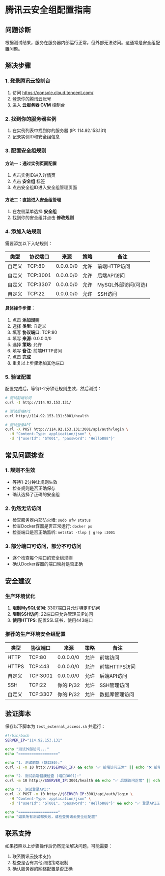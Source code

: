 # 腾讯云安全组配置指南

## 问题诊断
根据测试结果，服务在服务器内部运行正常，但外部无法访问。这通常是安全组配置问题。

## 解决步骤

### 1. 登录腾讯云控制台
1. 访问 https://console.cloud.tencent.com/
2. 登录你的腾讯云账号
3. 进入 **云服务器 CVM** 控制台

### 2. 找到你的服务器实例
1. 在实例列表中找到你的服务器 (IP: 114.92.153.131)
2. 记录实例ID和安全组信息

### 3. 配置安全组规则

#### 方法一：通过实例页面配置
1. 点击实例ID进入详情页
2. 点击 **安全组** 标签
3. 点击安全组ID进入安全组管理页面

#### 方法二：直接进入安全组管理
1. 在左侧菜单选择 **安全组**
2. 找到你的安全组并点击 **修改规则**

### 4. 添加入站规则

需要添加以下入站规则：

| 类型 | 协议端口 | 来源 | 策略 | 备注 |
|------|----------|------|------|------|
| 自定义 | TCP:80 | 0.0.0.0/0 | 允许 | 前端HTTP访问 |
| 自定义 | TCP:3001 | 0.0.0.0/0 | 允许 | 后端API访问 |
| 自定义 | TCP:3307 | 0.0.0.0/0 | 允许 | MySQL外部访问(可选) |
| 自定义 | TCP:22 | 0.0.0.0/0 | 允许 | SSH访问 |

#### 具体操作步骤：
1. 点击 **添加规则**
2. 选择 **类型**: 自定义
3. 填写 **协议端口**: TCP:80
4. 填写 **来源**: 0.0.0.0/0
5. 选择 **策略**: 允许
6. 填写 **备注**: 前端HTTP访问
7. 点击 **完成**
8. 重复以上步骤添加其他端口

### 5. 验证配置

配置完成后，等待1-2分钟让规则生效，然后测试：

```bash
# 测试前端访问
curl -I http://114.92.153.131/

# 测试后端API
curl http://114.92.153.131:3001/health

# 测试登录API
curl -X POST http://114.92.153.131:3001/api/auth/login \
  -H "Content-Type: application/json" \
  -d '{"userId": "ST001", "password": "Hello888"}'
```

## 常见问题排查

### 1. 规则不生效
- 等待1-2分钟让规则生效
- 检查规则是否正确保存
- 确认选择了正确的安全组

### 2. 仍然无法访问
- 检查服务器内部防火墙: `sudo ufw status`
- 检查Docker容器是否正常运行: `docker ps`
- 检查端口是否正确监听: `netstat -tlnp | grep :3001`

### 3. 部分端口可访问，部分不可访问
- 逐个检查每个端口的安全组规则
- 确认Docker容器的端口映射是否正确

## 安全建议

### 生产环境优化
1. **限制MySQL访问**: 3307端口只允许特定IP访问
2. **限制SSH访问**: 22端口只允许管理员IP访问
3. **使用HTTPS**: 配置SSL证书，使用443端口

### 推荐的生产环境安全组配置
| 类型 | 协议端口 | 来源 | 策略 | 备注 |
|------|----------|------|------|------|
| HTTP | TCP:80 | 0.0.0.0/0 | 允许 | 前端访问 |
| HTTPS | TCP:443 | 0.0.0.0/0 | 允许 | 前端HTTPS访问 |
| 自定义 | TCP:3001 | 0.0.0.0/0 | 允许 | 后端API访问 |
| SSH | TCP:22 | 你的IP/32 | 允许 | SSH管理访问 |
| 自定义 | TCP:3307 | 你的IP/32 | 允许 | 数据库管理访问 |

## 验证脚本

保存以下脚本为 `test_external_access.sh` 并运行：

```bash
#!/bin/bash
SERVER_IP="114.92.153.131"

echo "测试外部访问..."
echo "=================="

echo "1. 测试前端 (端口80):"
curl -I -m 10 http://$SERVER_IP/ && echo "✅ 前端访问正常" || echo "❌ 前端访问失败"

echo "2. 测试后端健康检查 (端口3001):"
curl -m 10 http://$SERVER_IP:3001/health && echo "✅ 后端访问正常" || echo "❌ 后端访问失败"

echo "3. 测试登录API:"
curl -X POST -m 10 http://$SERVER_IP:3001/api/auth/login \
  -H "Content-Type: application/json" \
  -d '{"userId": "ST001", "password": "Hello888"}' && echo "✅ 登录API正常" || echo "❌ 登录API失败"

echo "=================="
echo "如果所有测试都失败，请检查腾讯云安全组配置"
```

## 联系支持

如果按照以上步骤操作后仍然无法解决问题，可能需要：
1. 联系腾讯云技术支持
2. 检查是否有其他网络策略限制
3. 确认服务器的网络配置是否正确
